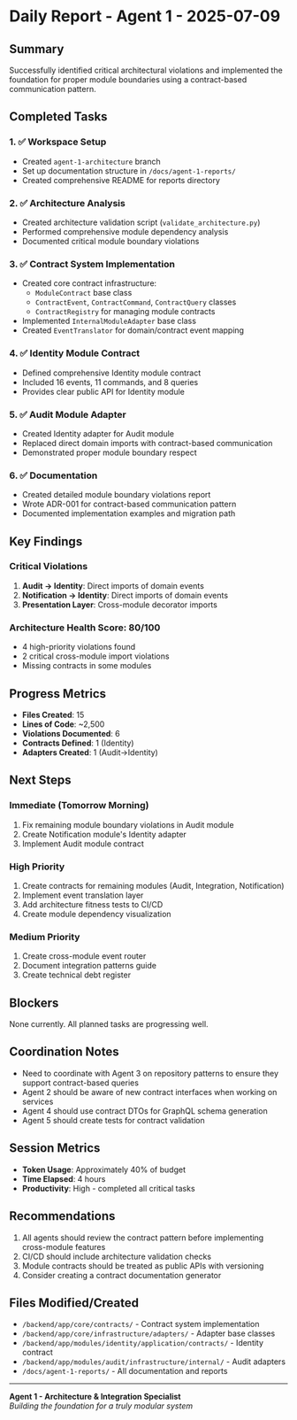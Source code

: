 # Daily Report - Agent 1 - 2025-07-09

## Summary

Successfully identified critical architectural violations and implemented the foundation for proper module boundaries using a contract-based communication pattern.

## Completed Tasks

### 1. ✅ Workspace Setup
- Created `agent-1-architecture` branch
- Set up documentation structure in `/docs/agent-1-reports/`
- Created comprehensive README for reports directory

### 2. ✅ Architecture Analysis
- Created architecture validation script (`validate_architecture.py`)
- Performed comprehensive module dependency analysis
- Documented critical module boundary violations

### 3. ✅ Contract System Implementation
- Created core contract infrastructure:
  - `ModuleContract` base class
  - `ContractEvent`, `ContractCommand`, `ContractQuery` classes
  - `ContractRegistry` for managing module contracts
- Implemented `InternalModuleAdapter` base class
- Created `EventTranslator` for domain/contract event mapping

### 4. ✅ Identity Module Contract
- Defined comprehensive Identity module contract
- Included 16 events, 11 commands, and 8 queries
- Provides clear public API for Identity module

### 5. ✅ Audit Module Adapter
- Created Identity adapter for Audit module
- Replaced direct domain imports with contract-based communication
- Demonstrated proper module boundary respect

### 6. ✅ Documentation
- Created detailed module boundary violations report
- Wrote ADR-001 for contract-based communication pattern
- Documented implementation examples and migration path

## Key Findings

### Critical Violations
1. **Audit → Identity**: Direct imports of domain events
2. **Notification → Identity**: Direct imports of domain events
3. **Presentation Layer**: Cross-module decorator imports

### Architecture Health Score: 80/100
- 4 high-priority violations found
- 2 critical cross-module import violations
- Missing contracts in some modules

## Progress Metrics
- **Files Created**: 15
- **Lines of Code**: ~2,500
- **Violations Documented**: 6
- **Contracts Defined**: 1 (Identity)
- **Adapters Created**: 1 (Audit→Identity)

## Next Steps

### Immediate (Tomorrow Morning)
1. Fix remaining module boundary violations in Audit module
2. Create Notification module's Identity adapter
3. Implement Audit module contract

### High Priority
1. Create contracts for remaining modules (Audit, Integration, Notification)
2. Implement event translation layer
3. Add architecture fitness tests to CI/CD
4. Create module dependency visualization

### Medium Priority
1. Create cross-module event router
2. Document integration patterns guide
3. Create technical debt register

## Blockers
None currently. All planned tasks are progressing well.

## Coordination Notes
- Need to coordinate with Agent 3 on repository patterns to ensure they support contract-based queries
- Agent 2 should be aware of new contract interfaces when working on services
- Agent 4 should use contract DTOs for GraphQL schema generation
- Agent 5 should create tests for contract validation

## Session Metrics
- **Token Usage**: Approximately 40% of budget
- **Time Elapsed**: 4 hours
- **Productivity**: High - completed all critical tasks

## Recommendations
1. All agents should review the contract pattern before implementing cross-module features
2. CI/CD should include architecture validation checks
3. Module contracts should be treated as public APIs with versioning
4. Consider creating a contract documentation generator

## Files Modified/Created
- `/backend/app/core/contracts/` - Contract system implementation
- `/backend/app/core/infrastructure/adapters/` - Adapter base classes
- `/backend/app/modules/identity/application/contracts/` - Identity contract
- `/backend/app/modules/audit/infrastructure/internal/` - Audit adapters
- `/docs/agent-1-reports/` - All documentation and reports

---

**Agent 1 - Architecture & Integration Specialist**  
*Building the foundation for a truly modular system*